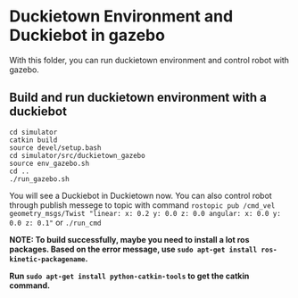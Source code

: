 # Duckietown Environment and Duckiebot in gazebo

With this folder, you can run duckietown environment and control robot with gazebo.


## Build and run duckietown environment with a duckiebot

```
cd simulator
catkin build
source devel/setup.bash
cd simulator/src/duckietown_gazebo
source env_gazebo.sh
cd ..
./run_gazebo.sh
```
You will see a Duckiebot in Duckietown now. You can also control robot through publish messege to topic with command ```rostopic pub /cmd_vel geometry_msgs/Twist "linear:
  x: 0.2
  y: 0.0
  z: 0.0
angular:
  x: 0.0
  y: 0.0
  z: 0.1"``` or ```./run_cmd```
  
**NOTE:  To build successfully, maybe you need to install a lot ros packages. Based on the error message, use ```sudo apt-get install ros-kinetic-packagename```.**

**Run ```sudo apt-get install python-catkin-tools``` to get the catkin command.**




